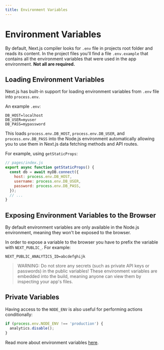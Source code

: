 ```yaml
---
title: Environment Variables
---
```


# Environment Variables

By default, Next.js compiler looks for `.env` file in projects root folder and reads
its content. In the project files you'll find a file `.env.example` that contains all the
environment variables that were used in the app environment. **Not all are required.**

## Loading Environment Variables

Next.js has built-in support for loading environment variables from `.env` file into `process.env`.

An example `.env`:

```shell
DB_HOST=localhost
DB_USER=myuser
DB_PASS=mypassword
```

This loads `process.env.DB_HOST`, `process.env.DB_USER`, and `process.env.DB_PASS` into the Node.js
environment automatically allowing you to use them in Next.js data fetching methods and API routes.

For example, using `getStaticProps`:

```js
// pages/index.js
export async function getStaticProps() {
  const db = await myDB.connect({
    host: process.env.DB_HOST,
    username: process.env.DB_USER,
    password: process.env.DB_PASS,
  });
  // ...
}
```

## Exposing Environment Variables to the Browser

By default environment variables are only available in the Node.js environment, meaning they won't
be exposed to the browser.

In order to expose a variable to the browser you have to prefix the variable with `NEXT_PUBLIC_`.
For example:

```shell
NEXT_PUBLIC_ANALYTICS_ID=abcdefghijk
```

> WARNING: Do not store any secrets (such as private API keys or passwords) in the public variables!
> These environment variables are embedded into the build, meaning anyone can view them by
> inspecting your app's files.

## Private Variables

Having access to the `NODE_ENV` is also useful for performing actions conditionally:

```js
if (process.env.NODE_ENV !== 'production') {
  analytics.disable();
}
```

Read more about environment
variables [here](https://create-react-app.dev/docs/adding-custom-environment-variables).
